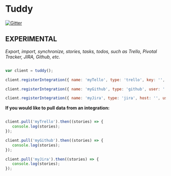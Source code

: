 # Tuddy

[![Gitter](https://badges.gitter.im/Join%20Chat.svg)](https://gitter.im/specerator/tuddy?utm_source=badge&utm_medium=badge&utm_campaign=pr-badge)

## EXPERIMENTAL

*Export, import, synchronize, stories, tasks, todos, such as Trello, Pivotal Tracker, JIRA, Github, etc.*

```javascript

var client = tuddy();

client.registerIntegration({ name: 'myTello', type: 'trello', key: '', token: '', board_id: ''});

client.registerIntegration({ name: 'myGithub', type: 'github', user: '', repo: '', access_token: ''});

client.registerIntegration({ name: 'myJira', type: 'jira', host: '', username: '', password: ''});

```

**If you would like to pull data from an integration:**

```javascript

client.pull('myTrello').then((stories) => {
   console.log(stories);
});

client.pull('myGithub').then((stories) => {
   console.log(stories);
});

client.pull('myJira').then((stories) => {
   console.log(stories);
});

```
